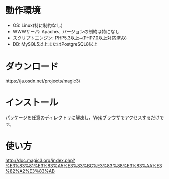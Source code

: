 # 動作環境

* OS: Linux(特に制約なし)
* WWWサーバ: Apache、バージョンの制約は特になし
* スクリプトエンジン: PHP5.3以上~(PHP7.0以上対応済み)
* DB: MySQL5以上またはPostgreSQL8以上

# ダウンロード

https://ja.osdn.net/projects/magic3/

# インストール

パッケージを任意のディレクトリに解凍し、Webブラウザでアクセスするだけです。

# 使い方

http://doc.magic3.org/index.php?%E3%83%81%E3%83%A5%E3%83%BC%E3%83%88%E3%83%AA%E3%82%A2%E3%83%AB
